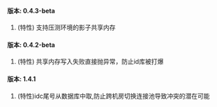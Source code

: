 #### 版本: 0.4.3-beta
1. (特性) 支持压测环境的影子共享内存 
#### 版本: 0.4.2-beta
1. (特性) 共享内存写入失败直接抛异常，防止id库被打爆
#### 版本: 1.4.1
1. (特性)idc尾号从数据库中取,防止跨机房切换连接池导致冲突的潜在可能

